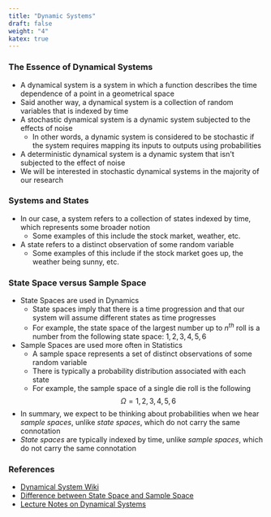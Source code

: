 ```yaml
---
title: "Dynamic Systems"
draft: false
weight: "4"
katex: true
---
```


### The Essence of Dynamical Systems
- A dynamical system is a system in which a function describes the time dependence of a point in a geometrical space
- Said another way, a dynamical system is a collection of random variables that is indexed by time
- A stochastic dynamical system is a dynamic system subjected to the effects of noise
	- In other words, a dynamic system is considered to be stochastic if the system requires mapping its inputs to outputs using probabilities
- A deterministic dynamical system is a dynamic system that isn't subjected to the effect of noise
- We will be interested in stochastic dynamical systems in the majority of our research

### Systems and States
- In our case, a system refers to a collection of states indexed by time, which represents some broader notion
	- Some examples of this include the stock market, weather, etc.
- A state refers to a distinct observation of some random variable
	- Some examples of this include if the stock market goes up, the weather being sunny, etc.

### State Space versus Sample Space
- State Spaces are used in Dynamics
	- State spaces imply that there is a time progression and that our system will assume different states as time progresses
	- For example, the state space of the largest number up to $n^{th}$ roll is a number from the following state space: ${1, 2, 3, 4, 5, 6}$
- Sample Spaces are used more often in Statistics
	- A sample space represents a set of distinct observations of some random variable
	- There is typically a probability distribution associated with each state
	- For example, the sample space of a single die roll is the following
	$$ \Omega = {1, 2, 3, 4, 5, 6} $$
- In summary, we expect to be thinking about probabilities when we hear *sample spaces*, unlike *state spaces*, which do not carry the same connotation
- *State spaces* are typically indexed by time, unlike *sample spaces*, which do not carry the same connotation

### References
- [Dynamical System Wiki](https://en.wikipedia.org/wiki/Dynamical_system)
- [Difference between State Space and Sample Space](https://math.stackexchange.com/questions/2042801/state-space-and-sample-space-difference)
- [Lecture Notes on Dynamical Systems](https://www.math.ucdavis.edu/~soshniko/135b/Mid1Sol.pdf)
